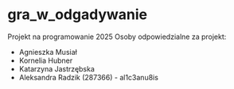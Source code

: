 # gra_w_odgadywanie
Projekt na programowanie 2025
Osoby odpowiedzialne za projekt:
- Agnieszka Musiał
- Kornelia Hubner
- Katarzyna Jastrzębska
- Aleksandra Radzik  (287366) - al1c3anu8is
